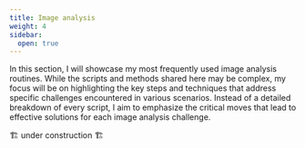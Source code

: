 ```yaml
---
title: Image analysis
weight: 4
sidebar:
  open: true
---
```

In this section, I will showcase my most frequently used image analysis routines. While the scripts and methods shared here may be complex, my focus will be on highlighting the key steps and techniques that address specific challenges encountered in various scenarios. Instead of a detailed breakdown of every script, I aim to emphasize the critical moves that lead to effective solutions for each image analysis challenge.

🏗 under construction 🏗